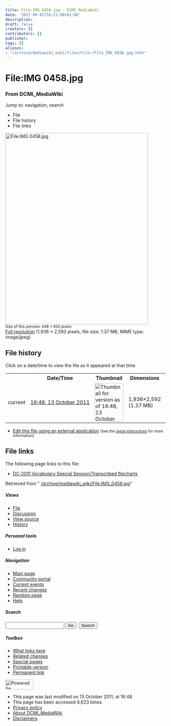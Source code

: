 ```yaml
---
title: File:IMG 0458.jpg - DCMI_MediaWiki
date: '2017-09-01T16:21:09+01:00'
description: 
draft: false
creators: []
contributors: []
publisher: 
tags: []
aliases:
- "/archive/mediawiki_wiki/files/File:/File_IMG_0458.jpg.html"
---
```


<a id="top"></a>
# File:IMG 0458.jpg

### From DCMI\_MediaWiki

Jump to: navigation, search
<!-- start content -->
- File
- File history
- File links

 [<img alt="File:IMG 0458.jpg" src="/images/3/33/IMG_0458.jpg" width="448" height="600">](/archive/mediawiki_wiki/files/IMG_0458.jpg)  
<small>Size of this preview: 448 × 600 pixels</small>  
 [Full resolution](/images/3/33/IMG_0458.jpg)‎ (1,936 × 2,592 pixels, file size: 1.37 MB, MIME type: image/jpeg)
<!-- 
NewPP limit report
Preprocessor node count: 0/1000000
Post-expand include size: 0/2097152 bytes
Template argument size: 0/2097152 bytes
Expensive parser function count: 0/100
-->
## File history

Click on a date/time to view the file as it appeared at that time.

<table class="wikitable filehistory">
  <tr>
    <td></td>
    <th>Date/Time</th>
    <th>Thumbnail</th>
    <th>Dimensions</th>
    <th>User</th>
    <th>Comment</th>
  </tr>
  <tr>
    <td>current</td>
    <td class="filehistory-selected" style="white-space: nowrap;"><a href="/archive/mediawiki_wiki/files/IMG_0458.jpg">16:48, 13 October 2011</a></td>
    <td><a href="/images/3/33/IMG_0458.jpg"><img alt="Thumbnail for version as of 16:48, 13 October 2011" src="/images/3/33/IMG_0458.jpg" width="90" height="120"></a></td>
    <td>1,936×2,592 <span style="white-space: nowrap;">(1.37 MB)</span>
    </td>
    <td>
      <a href="/index.php/User:TomBaker" title="User:TomBaker" class="mw-userlink">TomBaker</a> <span style="white-space: nowrap;"> <span class="mw-usertoollinks">(<a href="/index.php?title=User_talk:TomBaker&amp;action=edit&amp;redlink=1" class="new" title="User talk:TomBaker (page does not exist)">Talk</a> | <a href="/index.php/Special:Contributions/TomBaker" title="Special:Contributions/TomBaker">contribs</a>)</span></span>
    </td>
    <td></td>
  </tr>
</table>

  

- [Edit this file using an external application](/index.php?title=File:IMG_0458.jpg&action=edit&externaledit=true&mode=file "File:IMG 0458.jpg") <small>(See the <a href="http://www.mediawiki.org/wiki/Manual:External_editors" class="external text" rel="nofollow">setup instructions</a> for more information)</small>

## File links

The following page links to this file:

- [DC-2011 Vocabulary Special Session/Transcribed flipcharts](/index.php/DC-2011_Vocabulary_Special_Session/Transcribed_flipcharts "DC-2011 Vocabulary Special Session/Transcribed flipcharts")

Retrieved from " [/archive/mediawiki_wiki/File:IMG\_0458.jpg](/archive/mediawiki_wiki/files/File:/File:IMG_0458.jpg.html)"

<!-- end content -->

##### Views

- [File](/archive/mediawiki_wiki/files/File:/File:IMG_0458.jpg.html "View the file page [c]")
- [Discussion](/index.php?title=File_talk:IMG_0458.jpg&action=edit&redlink=1 "Discussion about the content page [t]")
- [View source](/index.php?title=File:IMG_0458.jpg&action=edit "This page is protected.
You can view its source [e]")
- [History](/index.php?title=File:IMG_0458.jpg&action=history "Past revisions of this page [h]")

##### Personal tools

- [Log in](/index.php?title=Special:UserLogin&returnto=File:IMG_0458.jpg "You are encouraged to log in; however, it is not mandatory [o]")

<script type="text/javascript"> if (window.isMSIE55) fixalpha(); </script>

##### Navigation

- [Main page](/index.php/Main_Page "Visit the main page [z]")
- [Community portal](/index.php/DCMI_MediaWiki:Community_portal "About the project, what you can do, where to find things")
- [Current events](/index.php/DCMI_MediaWiki:Current_events "Find background information on current events")
- [Recent changes](/index.php/Special:RecentChanges "The list of recent changes in the wiki [r]")
- [Random page](/index.php/Special:Random "Load a random page [x]")
- [Help](/index.php/Help:Contents "The place to find out")

##### <label for="searchInput">Search</label>

<form action="/index.php" id="searchform">
				<input type="hidden" name="title" value="Special:Search">
				<input id="searchInput" title="Search DCMI_MediaWiki" accesskey="f" type="search" name="search">
				<input type="submit" name="go" class="searchButton" id="searchGoButton" value="Go" title="Go to a page with this exact name if exists"> 
				<input type="submit" name="fulltext" class="searchButton" id="mw-searchButton" value="Search" title="Search the pages for this text">
			</form>

##### Toolbox

- [What links here](/index.php/Special:WhatLinksHere/File:IMG_0458.jpg "List of all wiki pages that link here [j]")
- [Related changes](/index.php/Special:RecentChangesLinked/File:IMG_0458.jpg "Recent changes in pages linked from this page [k]")
- [Special pages](/index.php/Special:SpecialPages "List of all special pages [q]")
- [Printable version](/index.php?title=File:IMG_0458.jpg&printable=yes "Printable version of this page [p]")
- [Permanent link](/index.php?title=File:IMG_0458.jpg&oldid=1283 "Permanent link to this revision of the page")

<!-- end of the left (by default at least) column -->

 [<img src="/skins/common/images/poweredby_mediawiki_88x31.png" height="31" width="88" alt="Powered by MediaWiki">](http://www.mediawiki.org/)

- This page was last modified on 13 October 2011, at 16:48.
- This page has been accessed 6,623 times.
- [Privacy policy](/index.php/DCMI_MediaWiki:Privacy_policy "DCMI MediaWiki:Privacy policy")
- [About DCMI\_MediaWiki](/index.php/DCMI_MediaWiki:About "DCMI MediaWiki:About")
- [Disclaimers](/index.php/DCMI_MediaWiki:General_disclaimer "DCMI MediaWiki:General disclaimer")

<script>if (window.runOnloadHook) runOnloadHook();</script><!-- Served in 0.460 secs. -->
